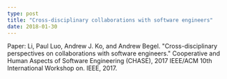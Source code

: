 ```yaml
---
type: post
title: "Cross-disciplinary collaborations with software engineers"
date: 2018-01-30
---
```


Paper: Li, Paul Luo, Andrew J. Ko, and Andrew Begel. "Cross-disciplinary perspectives on collaborations with software engineers." Cooperative and Human Aspects of Software Engineering (CHASE), 2017 IEEE/ACM 10th International Workshop on. IEEE, 2017.




